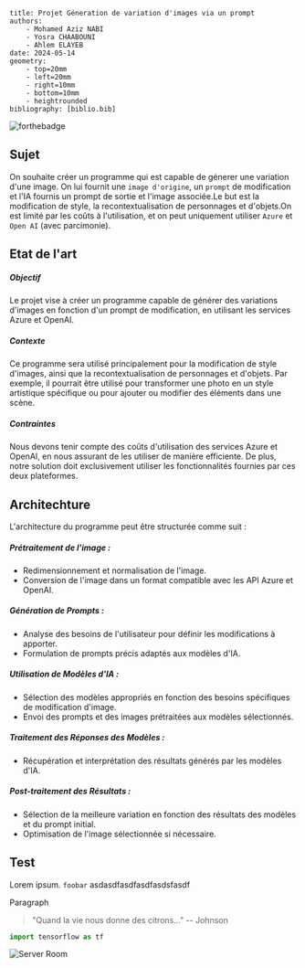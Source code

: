 
    title: Projet Géneration de variation d'images via un prompt
    authors:
        - Mohamed Aziz NABI
        - Yosra CHAABOUNI
        - Ahlem ELAYEB
    date: 2024-05-14
    geometry:
        - top=20mm
        - left=20mm
        - right=10mm
        - bottom=10mm
        - heightrounded
    bibliography: [biblio.bib]

![forthebadge](http://forthebadge.com/images/badges/built-with-love.svg)



## Sujet

On souhaite créer un programme qui est capable de génerer une variation d'une image. On lui fournit une `image d'origine`, un `prompt` de modification et l'IA fournis un prompt de sortie et l'image associée.Le but est la modification de style, la recontextualisation de personnages et d'objets.On est limité par les coûts à l'utilisation, et on peut uniquement utiliser `Azure` et `Open AI` (avec parcimonie).

## Etat de l'art

##### Objectif

Le projet vise à créer un programme capable de générer des variations d'images en fonction d'un prompt de modification, en utilisant les services Azure et OpenAI.

##### Contexte

Ce programme sera utilisé principalement pour la modification de style d'images, ainsi que la recontextualisation de personnages et d'objets. Par exemple, il pourrait être utilisé pour transformer une photo en un style artistique spécifique ou pour ajouter ou modifier des éléments dans une scène.

##### Contraintes

Nous devons tenir compte des coûts d'utilisation des services Azure et OpenAI, en nous assurant de les utiliser de manière efficiente. De plus, notre solution doit exclusivement utiliser les fonctionnalités fournies par ces deux plateformes.

## Architechture

L'architecture du programme peut être structurée comme suit :
##### Prétraitement de l'image :
- Redimensionnement et normalisation de l'image.
- Conversion de l'image dans un format compatible avec les API Azure et OpenAI.

##### Génération de Prompts :
- Analyse des besoins de l'utilisateur pour définir les modifications à apporter.
- Formulation de prompts précis adaptés aux modèles d'IA.

##### Utilisation de Modèles d'IA :

- Sélection des modèles appropriés en fonction des besoins spécifiques de modification d'image.
- Envoi des prompts et des images prétraitées aux modèles sélectionnés.

##### Traitement des Réponses des Modèles :
- Récupération et interprétation des résultats générés par les modèles d'IA.

##### Post-traitement des Résultats :
- Sélection de la meilleure variation en fonction des résultats des modèles et du prompt initial.
- Optimisation de l'image sélectionnée si nécessaire.

## Test

Lorem ipsum. `foobar` asdasdfasdfasdfasdsfasdf

Paragraph

> "Quand la vie nous donne des citrons..." -- Johnson

``` python
import tensorflow as tf
```

![Server Room](mra.jpg "Woman")